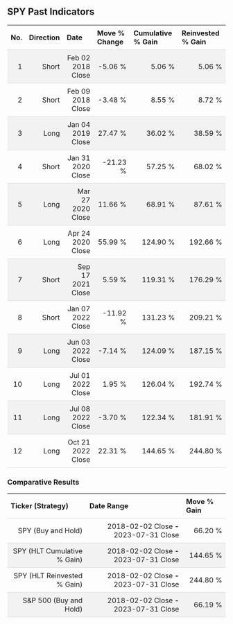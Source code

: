 
<style>
.hits {
            border-collapse: collapse;
            width: 100%;
        }
        .hits th, td {
            padding: 8px;
            border-bottom: 1px solid #ddd;
        }
        
        .hits td {text-align: right;}
        .hits th {text-align: left;}
        
        .hits tr:nth-child(even) {
            background-color: #f2f2f2;
        }
        
        .chartCol {
            width: 50%;
            float: left;
            padding: 20px;
        }  
</style>
    
<br>

## SPY Past Indicators

<table class="hits">
    <tr>
        <th>No.</th>
        <th>Direction</th>
        <th>Date</th>
        <th>Move % Change</th>
        <th>Cumulative % Gain</th>
        <th>Reinvested % Gain</th>
      </tr>
    <tr>
        <td>1</td>
        <td>Short</td>
        <td>Feb 02 2018 Close</td>
        <td>-5.06 %</td>
        <td>5.06 %</td>
        <td>5.06 %</td>
    </tr>
    <tr>
        <td>2</td>
        <td>Short</td>
        <td>Feb 09 2018 Close</td>
        <td>-3.48 %</td>
        <td>8.55 %</td>
        <td>8.72 %</td>
    </tr>
    <tr>
        <td>3</td>
        <td>Long</td>
        <td>Jan 04 2019 Close</td>
        <td>27.47 %</td>
        <td>36.02 %</td>
        <td>38.59 %</td>
    </tr>
    <tr>
        <td>4</td>
        <td>Short</td>
        <td>Jan 31 2020 Close</td>
        <td>-21.23 %</td>
        <td>57.25 %</td>
        <td>68.02 %</td>
    </tr>
    <tr>
        <td>5</td>
        <td>Long</td>
        <td>Mar 27 2020 Close</td>
        <td>11.66 %</td>
        <td>68.91 %</td>
        <td>87.61 %</td>
    </tr>
    <tr>
        <td>6</td>
        <td>Long</td>
        <td>Apr 24 2020 Close</td>
        <td>55.99 %</td>
        <td>124.90 %</td>
        <td>192.66 %</td>
    </tr>
    <tr>
        <td>7</td>
        <td>Short</td>
        <td>Sep 17 2021 Close</td>
        <td>5.59 %</td>
        <td>119.31 %</td>
        <td>176.29 %</td>
    </tr>
    <tr>
        <td>8</td>
        <td>Short</td>
        <td>Jan 07 2022 Close</td>
        <td>-11.92 %</td>
        <td>131.23 %</td>
        <td>209.21 %</td>
    </tr>
    <tr>
        <td>9</td>
        <td>Long</td>
        <td>Jun 03 2022 Close</td>
        <td>-7.14 %</td>
        <td>124.09 %</td>
        <td>187.15 %</td>
    </tr>
    <tr>
        <td>10</td>
        <td>Long</td>
        <td>Jul 01 2022 Close</td>
        <td>1.95 %</td>
        <td>126.04 %</td>
        <td>192.74 %</td>
    </tr>
    <tr>
        <td>11</td>
        <td>Long</td>
        <td>Jul 08 2022 Close</td>
        <td>-3.70 %</td>
        <td>122.34 %</td>
        <td>181.91 %</td>
    </tr>
    <tr>
        <td>12</td>
        <td>Long</td>
        <td>Oct 21 2022 Close</td>
        <td>22.31 %</td>
        <td>144.65 %</td>
        <td>244.80 %</td>
    </tr>
    
</table>

### Comparative Results

<table class="hits">
    <thead>
        <th>Ticker (Strategy)</th>
        <th>Date Range</th>
        <th>Move % Gain</th>
    </thead>
    <tbody>
        <tr>
            <td>SPY (Buy and Hold)</td>
            <td>2018-02-02 Close <b>-</b> 2023-07-31 Close</td>
            <td>66.20 %</td>
        </tr>
        <tr>
            <td>SPY (HLT Cumulative % Gain)</td>
            <td>2018-02-02 Close <b>-</b> 2023-07-31 Close</td>
            <td>144.65 %</td>
        </tr>
        <tr>
            <td>SPY (HLT Reinvested % Gain)</td>
            <td>2018-02-02 Close <b>-</b> 2023-07-31 Close</td>
            <td>244.80 %</td>
        </tr>
        <tr>
            <td>S&P 500 (Buy and Hold)</td>
            <td>2018-02-02 Close <b>-</b> 2023-07-31 Close</td>
            <td>66.19 %</td>
        </tr>
    </tbody>
</table>
<br>
<br>